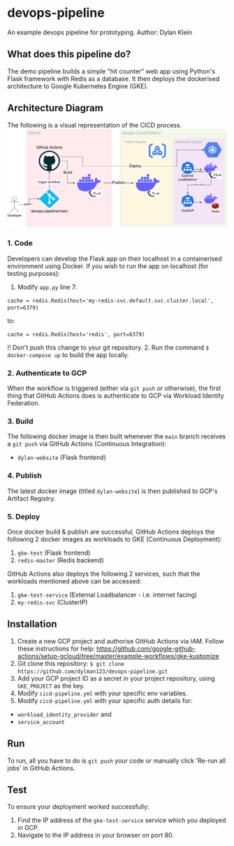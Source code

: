 # devops-pipeline
An example devops pipeline for prototyping.
Author: Dylan Klein

## What does this pipeline do?
The demo pipeline builds a simple "hit counter" web app using Python's Flask framework with Redis as a database. It then deploys the dockerised architecture to Google Kubernetes Engine (GKE).

## Architecture Diagram
The following is a visual representation of the CICD process.
![Architecture Diagram](devops-pipeline.drawio.png)

### 1. Code
Developers can develop the Flask app on their localhost in a containerised environment using Docker. If you wish to run the app on localhost (for testing purposes):
1. Modify `app.py` line 7:
```
cache = redis.Redis(host='my-redis-svc.default.svc.cluster.local', port=6379)
```
to:
```
cache = redis.Redis(host='redis', port=6379)
```
!! Don't push this change to your git repository.
2. Run the command `$ docker-compose up` to build the app locally.

### 2. Authenticate to GCP
When the workflow is triggered (either via `git push` or otherwise), the first thing that GitHub Actions does is authenticate to GCP via Workload Identity Federation.

### 3. Build
The following docker image is then built whenever the `main` branch receives a `git push` via GitHub Actions (Continuous Integration):
- `dylan-website` (Flask frontend)

### 4. Publish
The latest docker image (titled `dylan-website`) is then published to GCP's Artifact Registry.

### 5. Deploy
Once docker build & publish are successful, GitHub Actions deploys the following 2 docker images as workloads to GKE (Continuous Deployment):
1. `gke-test` (Flask frontend)
2. `redis-master` (Redis backend)

GitHub Actions also deploys the following 2 services, such that the workloads mentioned above can be accessed:
1. `gke-test-service` (External Loadbalancer - i.e. internet facing)
2. `my-redis-svc` (ClusterIP)

## Installation
1. Create a new GCP project and authorise GitHub Actions via IAM. 
Follow these instructions for help: https://github.com/google-github-actions/setup-gcloud/tree/master/example-workflows/gke-kustomize
2. Git clone this repository:
`$ git clone https://github.com/dylman123/devops-pipeline.git`
3. Add your GCP project ID as a secret in your project repository, using `GKE_PROJECT` as the key.
4. Modify `cicd-pipeline.yml` with your specific env variables.
5. Modify `cicd-pipeline.yml` with your specific auth details for:
- `workload_identity_provider` and
- `service_account`

## Run
To run, all you have to do is `git push` your code or manually click 'Re-run all jobs' in GitHub Actions.

## Test
To ensure your deployment worked successfully:
1. Find the IP address of the `gke-test-service` service which you deployed in GCP.
2. Navigate to the IP address in your browser on port 80.
